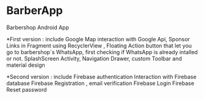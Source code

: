 # BarberApp
Barbershop Android App

*First version : include Google Map interaction with Google Api,
                         Sponsor Links in Fragment using RecyclerView ,
                         Floating Action button that let you go to barbershop`s WhatsApp, first checking if WhatsApp is already intalled or not.
                         SplashScreen Activity,
                         Navigation Drawer, custom Toolbar and material design
                         
*Second version : include Firebase authentication
                          Interaction with Firebase database
                          Firebase Registration , email verification 
                          Firebase Login
                          Firebase Reset password
